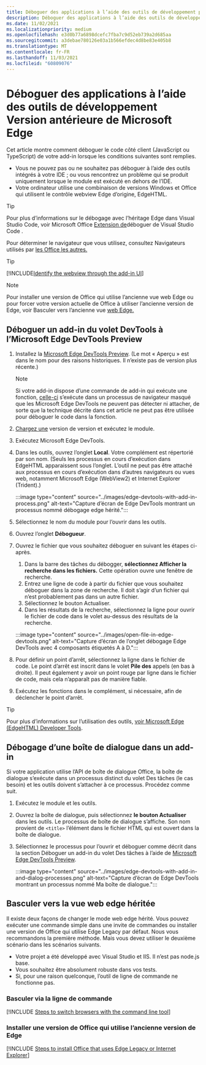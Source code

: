 ```yaml
---
title: Déboguer des applications à l’aide des outils de développement pour Version antérieure de Microsoft Edge
description: Déboguer des applications à l’aide des outils de développement Version antérieure de Microsoft Edge.
ms.date: 11/02/2021
ms.localizationpriority: medium
ms.openlocfilehash: e3d0b77a6898dcefc7fba7c9d52eb739a2d685aa
ms.sourcegitcommit: a3debae780126e03a1b566efdec4d8be83e405b8
ms.translationtype: MT
ms.contentlocale: fr-FR
ms.lasthandoff: 11/03/2021
ms.locfileid: "60809076"
---
```

# <a name="debug-add-ins-using-developer-tools-in-microsoft-edge-legacy"></a>Déboguer des applications à l’aide des outils de développement Version antérieure de Microsoft Edge

Cet article montre comment déboguer le code côté client (JavaScript ou TypeScript) de votre add-in lorsque les conditions suivantes sont remplies.

- Vous ne pouvez pas ou ne souhaitez pas déboguer à l’aide des outils intégrés à votre IDE ; ou vous rencontrez un problème qui se produit uniquement lorsque le module est exécuté en dehors de l’IDE.
- Votre ordinateur utilise une combinaison de versions Windows et Office qui utilisent le contrôle webview Edge d’origine, EdgeHTML.

> [!TIP]
> Pour plus d’informations sur le débogage avec l’héritage Edge dans Visual Studio Code, voir Microsoft Office [Extension de](debug-with-vs-extension.md)déboguer de Visual Studio Code .

Pour déterminer le navigateur que vous utilisez, consultez Navigateurs utilisés par [les Office les autres.](../concepts/browsers-used-by-office-web-add-ins.md) 

> [!TIP]
> [!INCLUDE[Identify the webview through the add-in UI](../includes/identify-webview-in-ui.md)]

> [!NOTE]
> Pour installer une version de Office qui utilise l’ancienne vue web Edge ou pour forcer votre version actuelle de Office à utiliser l’ancienne version de Edge, voir Basculer vers l’ancienne vue [web Edge.](#switch-to-the-edge-legacy-webview)

## <a name="debug-a-task-pane-add-in-using-microsoft-edge-devtools-preview"></a>Déboguer un add-in du volet DevTools à l’Microsoft Edge DevTools Preview

1. Installez la [Microsoft Edge DevTools Preview](https://www.microsoft.com/p/microsoft-edge-devtools-preview/9mzbfrmz0mnj?activetab=pivot%3Aoverviewtab). (Le mot « Aperçu » est dans le nom pour des raisons historiques. Il n’existe pas de version plus récente.)

   > [!NOTE]
   > Si votre add-in dispose d’une commande de add-in qui exécute une fonction, [celle-ci](../design/add-in-commands.md) s’exécute dans un processus de navigateur masqué que les Microsoft Edge DevTools ne peuvent pas détecter ni attacher, de sorte que la technique décrite dans cet article ne peut pas être utilisée pour déboguer le code dans la fonction.

1. [Chargez une](create-a-network-shared-folder-catalog-for-task-pane-and-content-add-ins.md) version de version et exécutez le module.
1. Exécutez Microsoft Edge DevTools.
1. Dans les outils, ouvrez l’onglet **Local**. Votre complément est répertorié par son nom. (Seuls les processus en cours d’exécution dans EdgeHTML apparaissent sous l’onglet. L’outil ne peut pas être attaché aux processus en cours d’exécution dans d’autres navigateurs ou vues web, notamment Microsoft Edge (WebView2) et Internet Explorer (Trident).)

   :::image type="content" source="../images/edge-devtools-with-add-in-process.png" alt-text="Capture d’écran de Edge DevTools montrant un processus nommé débogage edge hérité.":::

1. Sélectionnez le nom du module pour l’ouvrir dans les outils.
1. Ouvrez l’onglet **Débogueur**.
1. Ouvrez le fichier que vous souhaitez déboguer en suivant les étapes ci-après.

   1. Dans la barre des tâches du débogger, **sélectionnez Afficher la recherche dans les fichiers.** Cette opération ouvre une fenêtre de recherche.
   1. Entrez une ligne de code à partir du fichier que vous souhaitez déboguer dans la zone de recherche. Il doit s’agir d’un fichier qui n’est probablement pas dans un autre fichier.
   1. Sélectionnez le bouton Actualiser.
   1. Dans les résultats de la recherche, sélectionnez la ligne pour ouvrir le fichier de code dans le volet au-dessus des résultats de la recherche.

   :::image type="content" source="../images/open-file-in-edge-devtools.png" alt-text="Capture d’écran de l’onglet débogage Edge DevTools avec 4 composants étiquetés A à D.":::

1. Pour définir un point d’arrêt, sélectionnez la ligne dans le fichier de code. Le point d’arrêt est inscrit dans le volet **Pile des** appels (en bas à droite). Il peut également y avoir un point rouge par ligne dans le fichier de code, mais cela n’apparaît pas de manière fiable.
1. Exécutez les fonctions dans le complément, si nécessaire, afin de déclencher le point d’arrêt.

> [!TIP]
> Pour plus d’informations sur l’utilisation des outils, [voir Microsoft Edge (EdgeHTML) Developer Tools](/archive/microsoft-edge/legacy/developer/devtools-guide/).

## <a name="debug-a-dialog-in-an-add-in"></a>Débogage d’une boîte de dialogue dans un add-in

Si votre application utilise l’API de boîte de dialogue Office, la boîte de dialogue s’exécute dans un processus distinct du volet Des tâches (le cas besoin) et les outils doivent s’attacher à ce processus. Procédez comme suit.

1. Exécutez le module et les outils.
1. Ouvrez la boîte de dialogue, puis sélectionnez **le bouton Actualiser** dans les outils. Le processus de boîte de dialogue s’affiche. Son nom provient de `<title>` l’élément dans le fichier HTML qui est ouvert dans la boîte de dialogue.
1. Sélectionnez le processus pour l’ouvrir et déboguer comme décrit dans la section Déboguer un add-in du volet Des tâches à l’aide de [Microsoft Edge DevTools Preview](#debug-a-task-pane-add-in-using-microsoft-edge-devtools-preview).

   :::image type="content" source="../images/edge-devtools-with-add-in-and-dialog-processes.png" alt-text="Capture d’écran de Edge DevTools montrant un processus nommé Ma boîte de dialogue.":::

## <a name="switch-to-the-edge-legacy-webview"></a>Basculer vers la vue web edge héritée

Il existe deux façons de changer le mode web edge hérité. Vous pouvez exécuter une commande simple dans une invite de commandes ou installer une version de Office qui utilise Edge Legacy par défaut. Nous vous recommandons la première méthode. Mais vous devez utiliser le deuxième scénario dans les scénarios suivants.

- Votre projet a été développé avec Visual Studio et IIS. Il n’est pas node.js base.
- Vous souhaitez être absolument robuste dans vos tests.
- Si, pour une raison quelconque, l’outil de ligne de commande ne fonctionne pas.

### <a name="switch-via-the-command-line"></a>Basculer via la ligne de commande

[!INCLUDE [Steps to switch browsers with the command line tool](../includes/use-legacy-edge-or-ie.md)]

### <a name="install-a-version-of-office-that-uses-edge-legacy"></a>Installer une version de Office qui utilise l’ancienne version de Edge

[!INCLUDE [Steps to install Office that uses Edge Legacy or Internet Explorer](../includes/install-office-that-uses-legacy-edge-or-ie.md)]
